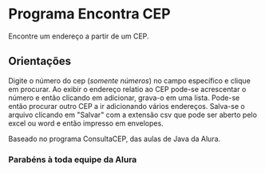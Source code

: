 # Programa Encontra CEP

Encontre um endereço a partir de um CEP.

## Orientações

Digite o número do cep (*somente números*) no campo específico e clique em procurar.
Ao exibir o endereço relatio ao CEP pode-se acrescentar o número
e então clicando em adicionar, grava-o em uma lista. Pode-se então 
procurar outro CEP a ir adicionando vários endereços. Salva-se o 
arquivo clicando em "Salvar" com a extensão csv que pode ser aberto 
pelo excel ou word e então impresso em envelopes.

Baseado no programa ConsultaCEP, das aulas de Java da Alura.

### Parabéns à toda equipe da Alura